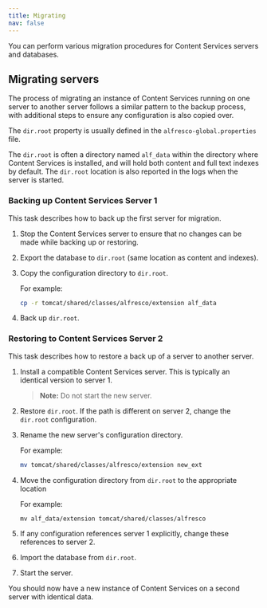 ```yaml
---
title: Migrating
nav: false
---
```


You can perform various migration procedures for Content Services servers and databases.

## Migrating servers

The process of migrating an instance of Content Services running on one server to another server follows a 
similar pattern to the backup process, with additional steps to ensure any configuration is also copied over.

The `dir.root` property is usually defined in the `alfresco-global.properties` file.

The `dir.root` is often a directory named `alf_data` within the directory where Content Services is installed, 
and will hold both content and full text indexes by default. The `dir.root` location is also reported in the logs when 
the server is started.

### Backing up Content Services Server 1

This task describes how to back up the first server for migration.

1.  Stop the Content Services server to ensure that no changes can be made while backing up or restoring.

2.  Export the database to `dir.root` (same location as content and indexes).

3.  Copy the configuration directory to `dir.root`.

    For example:

    ```bash
    cp -r tomcat/shared/classes/alfresco/extension alf_data
    ```

4.  Back up `dir.root`.

### Restoring to Content Services Server 2

This task describes how to restore a back up of a server to another server.

1.  Install a compatible Content Services server. This is typically an identical version to server 1.

    >**Note:** Do not start the new server.

2.  Restore `dir.root`. If the path is different on server 2, change the `dir.root` configuration.

3.  Rename the new server's configuration directory.

    For example:
    
    ```bash
    mv tomcat/shared/classes/alfresco/extension new_ext
    ```

4.  Move the configuration directory from `dir.root` to the appropriate location

    For example:

    ```
    mv alf_data/extension tomcat/shared/classes/alfresco
    ```

5.  If any configuration references server 1 explicitly, change these references to server 2.

6.  Import the database from `dir.root`.

7.  Start the server.

You should now have a new instance of Content Services on a second server with identical data.


